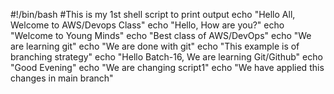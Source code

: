 #!/bin/bash
#This is my 1st shell script to print output
echo "Hello All, Welcome to AWS/Devops Class"
echo "Hello, How are you?"
echo "Welcome to Young Minds"
echo "Best class of AWS/DevOps"
echo "We are learning git"
echo "We are done with git"
echo "This example is of branching strategy"
echo "Hello Batch-16, We are learning Git/Github"
echo "Good Evening"
echo "We are changing script1"
echo "We have applied this changes in main branch"

